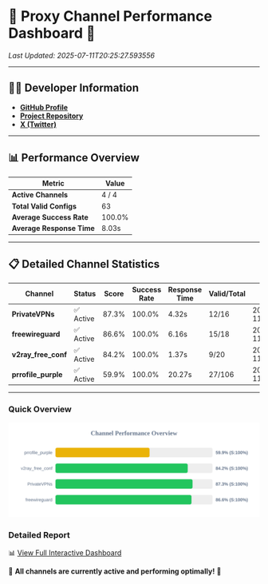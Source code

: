 # 🌟 Proxy Channel Performance Dashboard 🌟

_Last Updated: 2025-07-11T20:25:27.593556_

---

## 👩‍💻 Developer Information

- **[GitHub Profile](https://github.com/4n0nymou3)**  
- **[Project Repository](https://github.com/4n0nymou3/multi-proxy-config-fetcher)**  
- **[X (Twitter)](https://x.com/4n0nymou3)**  

---

## 📊 Performance Overview

| Metric                | Value       |
|-----------------------|-------------|
| **Active Channels**   | 4 / 4       |
| **Total Valid Configs** | 63          |
| **Average Success Rate** | 100.0%      |
| **Average Response Time** | 8.03s       |

---

## 📋 Detailed Channel Statistics

| Channel          | Status     | Score  | Success Rate | Response Time | Valid/Total | Last Success               |
|------------------|------------|--------|--------------|---------------|-------------|----------------------------|
| **PrivateVPNs**  | ✅ Active  | 87.3%  | 100.0% | 4.32s         | 12/16       | 2025-07-11T20:25:21.404239 |
| **freewireguard**  | ✅ Active  | 86.6%  | 100.0% | 6.16s         | 15/18       | 2025-07-11T20:25:27.591769 |
| **v2ray_free_conf**  | ✅ Active  | 84.2%  | 100.0% | 1.37s         | 9/20       | 2025-07-11T20:25:17.042234 |
| **prrofile_purple**  | ✅ Active  | 59.9%  | 100.0% | 20.27s         | 27/106       | 2025-07-11T20:25:15.586754 |

---

### Quick Overview
<div align="center">
  <a href="https://raw.githubusercontent.com/nullluser/NullRepo/refs/heads/main/assets/channel_stats_chart.svg">
    <img src="https://raw.githubusercontent.com/nullluser/NullRepo/refs/heads/main/assets/channel_stats_chart.svg" alt="Source Performance Statistics" width="800">
  </a>
</div>

### Detailed Report
📊 [View Full Interactive Dashboard](https://htmlpreview.github.io/?https://github.com/nullluser/NullRepo/blob/main/assets/performance_report.html)

🎉 **All channels are currently active and performing optimally!** 🎉
